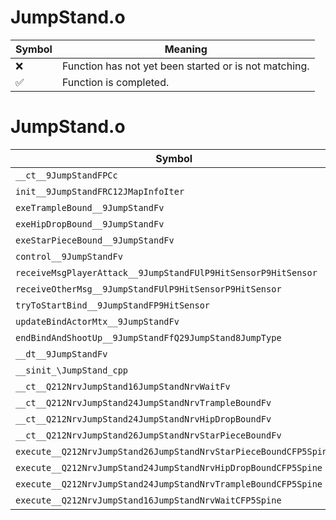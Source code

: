 # JumpStand.o
| Symbol | Meaning 
| ------------- | ------------- 
| :x: | Function has not yet been started or is not matching. 
| :white_check_mark: | Function is completed. 


# JumpStand.o
| Symbol | Decompiled? |
| ------------- | ------------- |
| `__ct__9JumpStandFPCc` | :x: |
| `init__9JumpStandFRC12JMapInfoIter` | :x: |
| `exeTrampleBound__9JumpStandFv` | :x: |
| `exeHipDropBound__9JumpStandFv` | :x: |
| `exeStarPieceBound__9JumpStandFv` | :x: |
| `control__9JumpStandFv` | :x: |
| `receiveMsgPlayerAttack__9JumpStandFUlP9HitSensorP9HitSensor` | :x: |
| `receiveOtherMsg__9JumpStandFUlP9HitSensorP9HitSensor` | :x: |
| `tryToStartBind__9JumpStandFP9HitSensor` | :x: |
| `updateBindActorMtx__9JumpStandFv` | :x: |
| `endBindAndShootUp__9JumpStandFfQ29JumpStand8JumpType` | :x: |
| `__dt__9JumpStandFv` | :x: |
| `__sinit_\JumpStand_cpp` | :x: |
| `__ct__Q212NrvJumpStand16JumpStandNrvWaitFv` | :x: |
| `__ct__Q212NrvJumpStand24JumpStandNrvTrampleBoundFv` | :x: |
| `__ct__Q212NrvJumpStand24JumpStandNrvHipDropBoundFv` | :x: |
| `__ct__Q212NrvJumpStand26JumpStandNrvStarPieceBoundFv` | :x: |
| `execute__Q212NrvJumpStand26JumpStandNrvStarPieceBoundCFP5Spine` | :x: |
| `execute__Q212NrvJumpStand24JumpStandNrvHipDropBoundCFP5Spine` | :x: |
| `execute__Q212NrvJumpStand24JumpStandNrvTrampleBoundCFP5Spine` | :x: |
| `execute__Q212NrvJumpStand16JumpStandNrvWaitCFP5Spine` | :x: |
